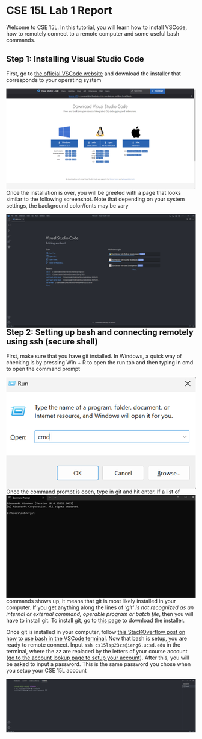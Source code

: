 # CSE 15L Lab 1 Report

Welcome to CSE 15L. In this tutorial, you will learn how to install VSCode, how to remotely connect to a remote computer and some useful bash commands. 

## Step 1: Installing Visual Studio Code
First, go to [the official VSCode website](https://code.visualstudio.com/) and download the installer that corresponds to your operating system

<img src="lab1_pic1.png"
     alt="Markdown Monster icon"
     style="float: left; margin-right: 10px;" />
     
     
Once the installation is over, you will be greeted with a page that looks similar to the following screenshot. Note that depending on your system settings, the background color/fonts may be vary

<img src="lab1_pic2.png"
     alt="Markdown Monster icon"
     style="float: left; margin-right: 10px;" />

## Step 2: Setting up bash and connecting remotely using ssh (secure shell)
First, make sure that you have git installed. In Windows, a quick way of checking is by pressing Win + R to open the run tab and then typing in cmd to open the command prompt

<img src="lab1_pic3.png"
     alt="Markdown Monster icon"
     style="float: left; margin-right: 10px;" />

Once the command prompt is open, type in git and hit enter. 
<img src="lab1_pic4.png"
     alt="Markdown Monster icon"
     style="float: left; margin-right: 10px;" />
 If a list of commands shows up, it means that git is most likely installed in your computer. If you get anything along the lines of *'git' is not recognized as an internal or external command, operable program or batch file*, then you will have to install git.
 To install git, go to [this page](https://gitforwindows.org/) to download the installer.
 
Once git is installed in your computer, follow [this StacKOverflow post on how to use bash in the VSCode terminal.](https://gitforwindows.org/)
Now that bash is setup, you are ready to remote connect. Input ```ssh cs15lsp23zz@ieng6.ucsd.edu``` in the terminal, where the *zz* are replaced by the letters of your course account ([go to the account lookup page to setup your account](https://sdacs.ucsd.edu/~icc/index.php)). 
After this, you will be asked to input a password. This is the same password you chose when you setup your CSE 15L account

<img src="lab1_pic5.png"
     alt="Markdown Monster icon"
     style="float: left; margin-right: 10px;" />
 
